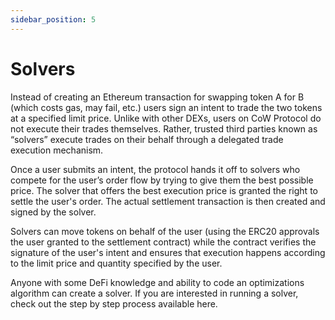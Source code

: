 ```yaml
---
sidebar_position: 5
---
```


# Solvers

Instead of creating an Ethereum transaction for swapping token A for B (which costs gas, may fail, etc.) users sign an intent to trade the two tokens at a specified limit price. Unlike with other DEXs, users on CoW Protocol do not execute their trades themselves. Rather, trusted third parties known as “solvers” execute trades on their behalf through a delegated trade execution mechanism. 

Once a user submits an intent, the protocol hands it off to solvers who compete for the user’s order flow by trying to give them the best possible price. The solver that offers the best execution price is granted the right to settle the user's order. The actual settlement transaction is then created and signed by the solver.

Solvers can move tokens on behalf of the user (using the ERC20 approvals the user granted to the settlement contract) while the contract verifies the signature of the user's intent and ensures that execution happens according to the limit price and quantity specified by the user.

Anyone with some DeFi knowledge and ability to code an optimizations algorithm can create a solver. If you are interested in running a solver, check out the step by step process available here.